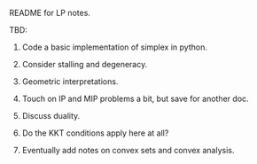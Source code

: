 README for LP notes.

TBD:

1. Code a basic implementation of simplex in python.

2. Consider stalling and degeneracy.

3. Geometric interpretations.

4. Touch on IP and MIP problems a bit, but save for another doc.

5. Discuss duality.

6. Do the KKT conditions apply here at all?

7. Eventually add notes on convex sets and convex analysis.
